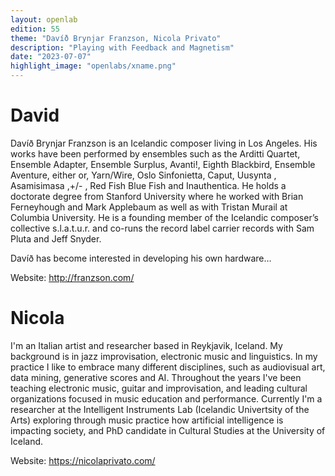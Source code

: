 ```yaml
---
layout: openlab
edition: 55
theme: "Davíð Brynjar Franzson, Nicola Privato"
description: "Playing with Feedback and Magnetism"
date: "2023-07-07"
highlight_image: "openlabs/xname.png"
---
```


<script>
    import CaptionedImage from "../../components/Images/CaptionedImage.svelte"
</script>


# David

Davíð Brynjar Franzson is an Icelandic composer living in Los Angeles. His works have been performed by ensembles such as the Arditti Quartet, Ensemble Adapter, Ensemble Surplus, Avanti!, Eighth Blackbird, Ensemble Aventure, either or, Yarn/Wire, Oslo Sinfonietta, Caput, Uusynta , Asamisimasa ,+/- , Red Fish Blue Fish and Inauthentica. He holds a doctorate degree from Stanford University where he worked with Brian Ferneyhough and Mark Applebaum as well as with Tristan Murail at Columbia University. He is a founding member of the Icelandic composer’s collective s.l.a.t.u.r. and co-runs the record label carrier records with Sam Pluta and Jeff Snyder.

Davíð has become interested in developing his own hardware…

Website: http://franzson.com/


# Nicola

I'm an Italian artist and researcher based in Reykjavik, Iceland. My background is in jazz improvisation, electronic music and linguistics. 
In my practice I like to embrace many different disciplines, such as audiovisual art, data mining, generative scores and AI. 
Throughout the years I've been teaching electronic music, guitar and improvisation, and leading cultural organizations focused in music education and performance.
Currently I'm a researcher at the Intelligent Instruments Lab (Icelandic Univertsity of the Arts) exploring through music practice how artificial intelligence is impacting society, and PhD candidate in Cultural Studies at the University of Iceland.

Website: https://nicolaprivato.com/